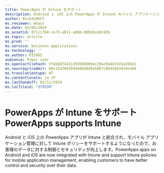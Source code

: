 ```yaml
---
title: PowerApps が Intune をサポート
description: Android と iOS 上の PowerApps が Intune モバイル アプリケーション管理をサポートするようになりました
author: RichdiMSFT
ms.reviewer: mkaur
ms.date: 02/04/2019
ms.assetid: 071c1f60-ce73-e811-a96b-000d3a18c83b
ms.topic: article
ms.prod: ''
ms.service: business-applications
ms.technology: ''
ms.author: RICHDI
audience: Power user
ms.openlocfilehash: 5fdeb97423135858b909ec20ac94447e33a204d1
ms.sourcegitcommit: b0c22af04369d4d8d0d0a5d67c06d26b3474ceb6
ms.translationtype: HT
ms.contentlocale: ja-JP
ms.lasthandoff: 02/11/2019
ms.locfileid: "379330"
---
```

# <a name="powerapps-supports-intune"></a><span data-ttu-id="8dbae-103">PowerApps が Intune をサポート</span><span class="sxs-lookup"><span data-stu-id="8dbae-103">PowerApps supports Intune</span></span>




<span data-ttu-id="8dbae-104">Android と iOS 上の PowerApps アプリが Intune と統合され、モバイル アプリケーション管理に対して Intune ポリシーをサポートするようになったので、お客様のデータに対する制御とセキュリティが向上します。</span><span class="sxs-lookup"><span data-stu-id="8dbae-104">PowerApps apps on Android and iOS are now integrated with Intune and support Intune policies for mobile application management, enabling customers to have better control and security over their data.</span></span>